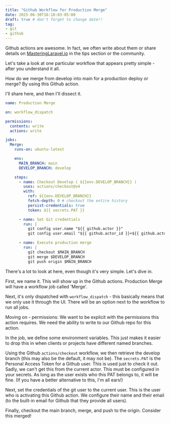 ```yaml
---
title: "Github Workflow for Production Merge"
date: 2025-06-30T16:18:03-05:00
draft: true # don't forget to change date!!
tag:
- git
- github
---
```

Github actions are awesome. In fact, we often write about them or share details on [MasteringLaravel.io](https://masteringlaravel.io) in the tips section or the community.

Let's take a look at one particular workflow that appears pretty simple - after you understand it all.

How do we merge from develop into main for a production deploy or merge? By using this Github action.

<!--more-->

I'll share here, and then I'll dissect it.

```yaml
name: Production Merge

on: workflow_dispatch

permissions:
  contents: write
  actions: write

jobs:
  Merge:
    runs-on: ubuntu-latest

    env:
      MAIN_BRANCH: main
      DEVELOP_BRANCH: develop

    steps:
      - name: Checkout Develop ( ${{env.DEVELOP_BRANCH}} )
        uses: actions/checkout@v4
        with:
          ref: ${{env.DEVELOP_BRANCH}}
          fetch-depth: 0 # checkout the entire history
          persist-credentials: true
          token: ${{ secrets.PAT }}

      - name: Set Git credentials
        run: |
          git config user.name "${{ github.actor }}"
          git config user.email "${{ github.actor_id }}+${{ github.actor }}@users.noreply.github.com"

      - name: Execute production merge
        run: |
          git checkout $MAIN_BRANCH
          git merge $DEVELOP_BRANCH
          git push origin $MAIN_BRANCH
```

There's a lot to look at here, even though it's very simple. Let's dive in.

First, we name it. This will show up in the Github actions. Production Merge will have a workflow job called 'Merge'.

Next, it's only dispatched with `workflow_dispatch` - this basically means that we only use it through the UI. There will be an option next to the workflow to run all jobs.

Moving on - permissions: We want to be explicit with the permissions this action requires. We need the ability to write to our Github repo for this action.

In the job, we define some environment variables. This just makes it easier to drop this in when clients or projects have different named branches.

Using the Github `actions/checkout` workflow, we then retrieve the develop branch (this may also be the default, it may not be).  The `secrets.PAT` is the Personal Access Token for a Github user. This is used just to check it out. Sadly, we can't get this from the current actor. This must be configured in your secrets. As long as the user exists who this PAT belongs to, it will be fine. (If you have a better alternative to this, I'm all ears!)

Next, set the credentials of the git user to the current user. This is the user who is activating this Github action. We configure their name and their email (to the built-in email for Github that they provide all users).

Finally, checkout the main branch, merge, and push to the origin. Consider this merged!
